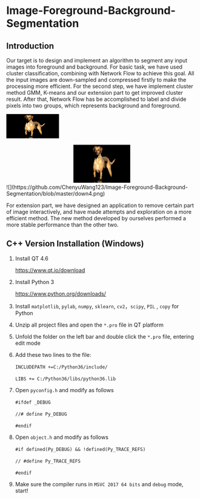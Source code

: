 Image-Foreground-Background-Segmentation
====
## Introduction
Our target is to design and implement an algorithm to segment any input images into foreground and background. For basic task, we have used cluster classification, combining with Network Flow to achieve this goal. All the input images are down-sampled and compressed firstly to make the processing more efficient. For the second step, we have implement cluster method GMM, K-means and our extension part to get improved cluster result. After that, Network Flow has be accomplished to label and divide pixels into two groups, which represents background and foreground. 

![](https://github.com/ChenyuWang123/Image-Foreground-Background-Segmentation/blob/master/down3.png)
<div align=center><img width="150" height="100" src="https://github.com/ChenyuWang123/Image-Foreground-Background-Segmentation/blob/master/down3.png"/></div>
![](https://github.com/ChenyuWang123/Image-Foreground-Background-Segmentation/blob/master/down4.png)

For extension part, we have designed an application to remove certain part of image interactively, and have made attempts and exploration on a more efficient method. The new method developed by ourselves performed a more stable performance than the other two.


## C++ Version Installation (Windows)
1. Install QT 4.6

     https://www.qt.io/download

2. Install Python 3

     https://www.python.org/downloads/

3. Install `matplotlib`, `pylab`, `numpy`, `sklearn`, `cv2`，`scipy`, `PIL` , `copy` for Python

4. Unzip all project files and open the `*.pro` file in QT platform

5. Unfold the folder on the left bar and double click the `*.pro` file, entering edit mode

6. Add these two lines to the file:

     `INCLUDEPATH +=C:/Python36/include/`

     `LIBS += C:/Python36/libs/python36.lib`
     
7. Open `pyconfig.h` and modify as follows

     `#ifdef _DEBUG` 
     
     `//# define Py_DEBUG` 
     
     `#endif`
     
8. Open `object.h` and modify as follows

     `#if defined(Py_DEBUG) && !defined(Py_TRACE_REFS)`
     
     `// #define Py_TRACE_REFS`
     
     `#endif`
     
9. Make sure the compiler runs in `MSVC 2017 64 bits` and `debug` mode, start!
     
